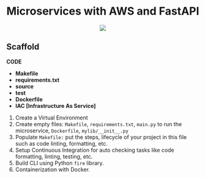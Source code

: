 <h1 align="center">Microservices with AWS and FastAPI</h1>
<p align="center">
  <img src="https://github.com/subratamondal1/Microservices-with-AWS-and-FastAPI/actions/workflows/devops.yml/badge.svg">
</p>

<h2 align="left">Scaffold</h2>

**CODE**

- **Makefile**
- **requirements.txt**
- **source**
- **test**
- **Dockerfile**
- **IAC [Infrastructure As Service]**

1. Create a Virtual Environment
2. Create empty files: `Makefile`, `requirements.txt`, `main.py` to run the microservice, `Dockerfile`, `mylib/__init__.py`
3. Populate `Makefile:` put the steps, lifecycle of your project in this file such as code linting, formatting, etc.
4. Setup Continuous Integration for auto checking tasks like code formatting, linting, testing, etc.
5. Build CLI using Python `fire` library.
6. Containerization with Docker.

